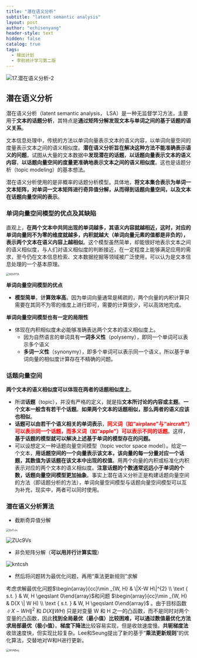 ```yaml
---
title: "潜在语义分析"
subtitle: "latent semantic analysis"
layout: post
author: "echisenyang"
header-style: text
hidden: false
catalog: true
tags:
  - 输出计划
  - 李航统计学习第二版
---
```




![17.潜在语义分析-2](https://gitee.com/echisenyang/GiteeForUpicUse/raw/master/uPic/17.潜在语义分析-2.jpg)



## 潜在语义分析

潜在语义分析（latent semantic analysis， LSA）是一种无监督学习方法，主要用于**文本的话题分析**，其特点是**通过矩阵分解发现文本与单词之间的基于话题的语义关系**。

文本信息处理中，传统的方法以单词向量表示文本的语义内容，以单词向量空间的度量表示文本之间的语义相似度。**潜在语义分析旨在解决这种方法不能准确表示语义的问题**，试图从大量的文本数据中**发现潜在的话题**，**以话题向量表示文本的语义内容**，**以话题向量空间的度量更准确地表示文本之间的语义相似度**。这也是话题分析（topic modeling）的基本想法。

潜在语义分析使用的是非概率的话题分析模型。具体地，**将文本集合表示为单词一文本矩阵，对单词一文本矩阵进行奇异值分解，从而得到话题向量空间，以及文本在话题向量空间的表示**。



### 单词向量空间模型的优点及其缺陷

直观上，**在两个文本中共同出现的单词越多，其语义内容就越相近，这时，对应的单词向量同不为零的维度就越多，内积就越大（单词向量元素的值都是非负的），表示两个文本在语义内容上越相似**。这个模型虽然简单，却能很好地表示文本之间的语义相似度，与人们对语义相似度的判断接近，在一定程度上能够满足应用的需求，至今仍在文本信息检索、文本数据挖掘等领域被广泛使用，可以认为是文本信息处理的一个基本原理。

<img src="https://gitee.com/echisenyang/GiteeForUpicUse/raw/master/uPic/XGVPTA.png" alt="XGVPTA" style="zoom:50%;" />

**单词向量空间模型的优点**

- **模型简单**，**计算效率高**。因为单词向量通常是稀疏的，两个向量的内积计算只需要在其同不为零的维度上进行即可，需要的计算很少，可以高效地完成。

**单词向量空间模型也有一定的局限性**

- 体现在内积相似度未必能够准确表达两个文本的语义相似度上。
  - 因为自然语言的单词具有**一词多义性**（polysemy），即同一个单词可以表示多个语义
  - **多词一义性**（synonymy），即多个单词可以表示同一个语义，所以基于单词向量的相似度计算存在不精确的问题。



### 话题向量空间

**两个文本的语义相似度可以体现在两者的话题相似度上**。

- 所谓**话题**（topic），并没有严格的定义，就是指**文本所讨论的内容或主题**。**一个文本一般含有若干个话题**。**如果两个文本的话题相似，那么两者的语义应该也相似**。
- **话题可以由若干个语义相关的单词表示**，**<font color=red>同义词（如“airplane"与“aircraft"）可以表示同一个话题，而多义词（如“apple"）可以表示不同的话题</font>**。这样，**基于话题的模型就可以解决上述基于单词的模型存在的问题。**
- 可以设想定义一种话题向量空间模型（topic vector space model）。给定一个文本，**用话题空间的一个向量表示该文本，该向量的每一分量对应一个话题，其数值为该话题在该文本中出现的权值**。用两个向量的内积或标准化内积表示对应的两个文本的语义相似度。**注意话题的个数通常远远小于单词的个数，话题向量空间模型更加抽象**。事实上潜在语义分析正是构建话题向量空间的方法（即话题分析的方法），单词向量空间模型与话题向量空间模型可以互为补充，现实中，两者可以同时使用。



### 潜在语义分析算法

- 截断奇异值分解

<img src="https://gitee.com/echisenyang/GiteeForUpicUse/raw/master/uPic/XnTiJn.png" alt="XnTiJn" style="zoom:50%;" />

![ZUc9Vs](https://gitee.com/echisenyang/GiteeForUpicUse/raw/master/uPic/ZUc9Vs.png)

- 非负矩阵分解（**可以用并行计算实现**）

![kntcsh](https://gitee.com/echisenyang/GiteeForUpicUse/raw/master/uPic/kntcsh.png)

- 然后将问题转为最优化问题，再用“乘法更新规则”求解

考虑求解最优化问题$\begin{array}{cc}\min _{W, H} & \|X-W H\|^{2} \\ \text { s.t. } & W, H \geqslant 0\end{array}$和问题 $\begin{array}{cc}\min _{W, H} & D(X \| W H) \\ \text { s.t. } & W, H \geqslant 0\end{array}$ 。由于目标函数 $\|X-W H\|^{2}$ 和 $D(X \| W H)$ 只是对变量 W 和 H 之一的凸函数，而不是同时对两个变量的凸函数，因此**找到全局最优（最小值）比较困难，可以通过数值最优化方法求局部最优（极小值）**。**梯度下降法**比较容易实现，但是收敛速度慢。**共轭梯度法**收敛速度快，但实现比较复杂。Lee和Seung提出了新的基于“**乘法更新规则**”的优化算法，交替地对W和H进行更新。

<img src="https://gitee.com/echisenyang/GiteeForUpicUse/raw/master/uPic/AHABmj.jpg" alt="AHABmj" style="zoom:50%;" />

